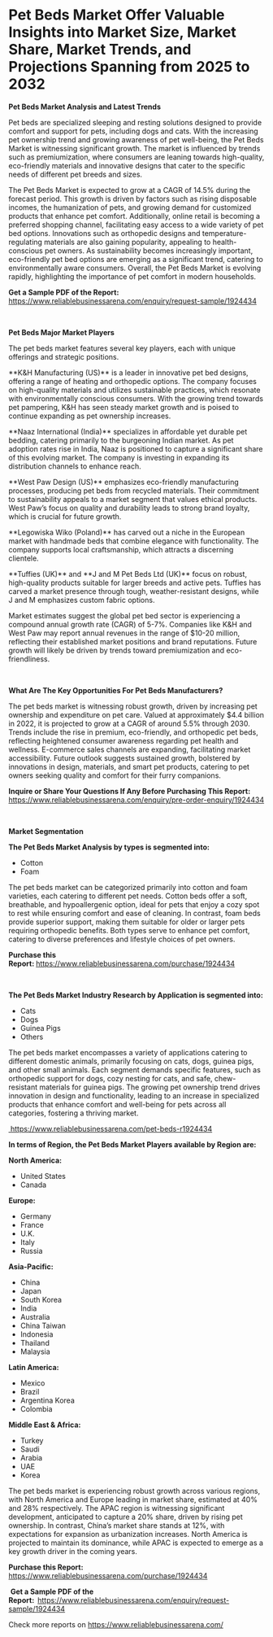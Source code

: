 <p><h1>Pet Beds Market Offer Valuable Insights into Market Size, Market Share, Market Trends, and Projections Spanning from 2025 to 2032</h1></p><p><strong>Pet Beds Market Analysis and Latest Trends</strong></p>
<p><p>Pet beds are specialized sleeping and resting solutions designed to provide comfort and support for pets, including dogs and cats. With the increasing pet ownership trend and growing awareness of pet well-being, the Pet Beds Market is witnessing significant growth. The market is influenced by trends such as premiumization, where consumers are leaning towards high-quality, eco-friendly materials and innovative designs that cater to the specific needs of different pet breeds and sizes.</p><p>The Pet Beds Market is expected to grow at a CAGR of 14.5% during the forecast period. This growth is driven by factors such as rising disposable incomes, the humanization of pets, and growing demand for customized products that enhance pet comfort. Additionally, online retail is becoming a preferred shopping channel, facilitating easy access to a wide variety of pet bed options. Innovations such as orthopedic designs and temperature-regulating materials are also gaining popularity, appealing to health-conscious pet owners. As sustainability becomes increasingly important, eco-friendly pet bed options are emerging as a significant trend, catering to environmentally aware consumers. Overall, the Pet Beds Market is evolving rapidly, highlighting the importance of pet comfort in modern households.</p></p>
<p><strong>Get a Sample PDF of the Report:&nbsp;</strong> <a href="https://www.reliablebusinessarena.com/enquiry/request-sample/1924434?utm_campaign=3015&utm_medium=2&utm_source=Github&utm_content=ia&utm_term=05042025&utm_id=pet-beds">https://www.reliablebusinessarena.com/enquiry/request-sample/1924434</a></p>
<p>&nbsp;</p>
<p><strong>Pet Beds Major Market Players</strong></p>
<p><p>The pet beds market features several key players, each with unique offerings and strategic positions. </p><p>**K&H Manufacturing (US)** is a leader in innovative pet bed designs, offering a range of heating and orthopedic options. The company focuses on high-quality materials and utilizes sustainable practices, which resonate with environmentally conscious consumers. With the growing trend towards pet pampering, K&H has seen steady market growth and is poised to continue expanding as pet ownership increases.</p><p>**Naaz International (India)** specializes in affordable yet durable pet bedding, catering primarily to the burgeoning Indian market. As pet adoption rates rise in India, Naaz is positioned to capture a significant share of this evolving market. The company is investing in expanding its distribution channels to enhance reach.</p><p>**West Paw Design (US)** emphasizes eco-friendly manufacturing processes, producing pet beds from recycled materials. Their commitment to sustainability appeals to a market segment that values ethical products. West Paw’s focus on quality and durability leads to strong brand loyalty, which is crucial for future growth. </p><p>**Legowiska Wiko (Poland)** has carved out a niche in the European market with handmade beds that combine elegance with functionality. The company supports local craftsmanship, which attracts a discerning clientele.</p><p>**Tuffies (UK)** and **J and M Pet Beds Ltd (UK)** focus on robust, high-quality products suitable for larger breeds and active pets. Tuffies has carved a market presence through tough, weather-resistant designs, while J and M emphasizes custom fabric options.</p><p>Market estimates suggest the global pet bed sector is experiencing a compound annual growth rate (CAGR) of 5-7%. Companies like K&H and West Paw may report annual revenues in the range of $10-20 million, reflecting their established market positions and brand reputations. Future growth will likely be driven by trends toward premiumization and eco-friendliness.</p></p>
<p>&nbsp;</p>
<p><strong>What Are The Key Opportunities For Pet Beds Manufacturers?</strong></p>
<p><p>The pet beds market is witnessing robust growth, driven by increasing pet ownership and expenditure on pet care. Valued at approximately $4.4 billion in 2022, it is projected to grow at a CAGR of around 5.5% through 2030. Trends include the rise in premium, eco-friendly, and orthopedic pet beds, reflecting heightened consumer awareness regarding pet health and wellness. E-commerce sales channels are expanding, facilitating market accessibility. Future outlook suggests sustained growth, bolstered by innovations in design, materials, and smart pet products, catering to pet owners seeking quality and comfort for their furry companions.</p></p>
<p><strong>Inquire or Share Your Questions If Any Before Purchasing This Report:</strong> <a href="https://www.reliablebusinessarena.com/enquiry/pre-order-enquiry/1924434?utm_campaign=3015&utm_medium=2&utm_source=Github&utm_content=ia&utm_term=05042025&utm_id=pet-beds">https://www.reliablebusinessarena.com/enquiry/pre-order-enquiry/1924434</a></p>
<p>&nbsp;</p>
<p><strong>Market Segmentation</strong></p>
<p><strong>The Pet Beds Market Analysis by types is segmented into:</strong></p>
<p><ul><li>Cotton</li><li>Foam</li></ul></p>
<p><p>The pet beds market can be categorized primarily into cotton and foam varieties, each catering to different pet needs. Cotton beds offer a soft, breathable, and hypoallergenic option, ideal for pets that enjoy a cozy spot to rest while ensuring comfort and ease of cleaning. In contrast, foam beds provide superior support, making them suitable for older or larger pets requiring orthopedic benefits. Both types serve to enhance pet comfort, catering to diverse preferences and lifestyle choices of pet owners.</p></p>
<p><strong>Purchase this Report:&nbsp;</strong><a href="https://www.reliablebusinessarena.com/purchase/1924434?utm_campaign=3015&utm_medium=2&utm_source=Github&utm_content=ia&utm_term=05042025&utm_id=pet-beds">https://www.reliablebusinessarena.com/purchase/1924434</a></p>
<p>&nbsp;</p>
<p><strong>The Pet Beds Market Industry Research by Application is segmented into:</strong></p>
<p><ul><li>Cats</li><li>Dogs</li><li>Guinea Pigs</li><li>Others</li></ul></p>
<p><p>The pet beds market encompasses a variety of applications catering to different domestic animals, primarily focusing on cats, dogs, guinea pigs, and other small animals. Each segment demands specific features, such as orthopedic support for dogs, cozy nesting for cats, and safe, chew-resistant materials for guinea pigs. The growing pet ownership trend drives innovation in design and functionality, leading to an increase in specialized products that enhance comfort and well-being for pets across all categories, fostering a thriving market.</p></p>
<p><a href="https://www.reliablebusinessarena.com/pet-beds-r1924434?utm_campaign=3015&utm_medium=2&utm_source=Github&utm_content=ia&utm_term=05042025&utm_id=pet-beds">&nbsp;https://www.reliablebusinessarena.com/pet-beds-r1924434</a></p>
<p><strong>In terms of Region, the Pet Beds Market Players available by Region are:</strong></p>
<p>
    <p> <strong> North America: </strong>
        <ul>
            <li>United States</li>
            <li>Canada</li>
        </ul>
        </p> 
    <p> <strong> Europe: </strong>
        <ul>
            <li>Germany</li>
            <li>France</li>
            <li>U.K.</li>
            <li>Italy</li>
            <li>Russia</li>
        </ul>
        </p> 
    <p> <strong> Asia-Pacific: </strong>
        <ul>
            <li>China</li>
            <li>Japan</li>
            <li>South Korea</li>
            <li>India</li>
            <li>Australia</li>
            <li>China Taiwan</li>
            <li>Indonesia</li>
            <li>Thailand</li>
            <li>Malaysia</li>
        </ul>
        </p> 
    <p> <strong> Latin America: </strong>
        <ul>
            <li>Mexico</li>
            <li>Brazil</li>
            <li>Argentina Korea</li>
            <li>Colombia</li>
        </ul>
        </p> 
    <p> <strong> Middle East & Africa: </strong>
        <ul>
            <li>Turkey</li>
            <li>Saudi</li>
            <li>Arabia</li>
            <li>UAE</li>
            <li>Korea</li>
        </ul>
    </p>
    </p>
<p><p>The pet beds market is experiencing robust growth across various regions, with North America and Europe leading in market share, estimated at 40% and 28% respectively. The APAC region is witnessing significant development, anticipated to capture a 20% share, driven by rising pet ownership. In contrast, China’s market share stands at 12%, with expectations for expansion as urbanization increases. North America is projected to maintain its dominance, while APAC is expected to emerge as a key growth driver in the coming years.</p></p>
<p><strong>Purchase this Report: </strong><a href="https://www.reliablebusinessarena.com/purchase/1924434?utm_campaign=3015&utm_medium=2&utm_source=Github&utm_content=ia&utm_term=05042025&utm_id=pet-beds">https://www.reliablebusinessarena.com/purchase/1924434</a></p>
<p>&nbsp;<strong>Get a Sample PDF of the Report:&nbsp;&nbsp;</strong><a href="https://www.reliablebusinessarena.com/enquiry/request-sample/1924434?utm_campaign=3015&utm_medium=2&utm_source=Github&utm_content=ia&utm_term=05042025&utm_id=pet-beds">https://www.reliablebusinessarena.com/enquiry/request-sample/1924434</a></p>
<p><strong></strong></p>
<p>Check more reports on <a href="https://www.reliablebusinessarena.com/?utm_campaign=3015&utm_medium=2&utm_source=Github&utm_content=ia&utm_term=05042025&utm_id=pet-beds">https://www.reliablebusinessarena.com/</a></p>